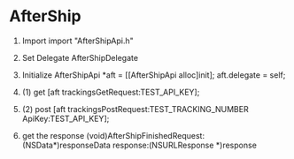 # AfterShip

1. Import
import "AfterShipApi.h"

2. Set Delegate
AfterShipDelegate

3. Initialize
AfterShipApi *aft = [[AfterShipApi alloc]init];
aft.delegate = self;

4.  (1) get
[aft trackingsGetRequest:TEST_API_KEY];

4.  (2) post
[aft trackingsPostRequest:TEST_TRACKING_NUMBER ApiKey:TEST_API_KEY];

5.  get the response
(void)AfterShipFinishedRequest:(NSData*)responseData response:(NSURLResponse *)response
